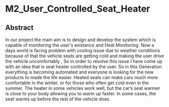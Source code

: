 # M2_User_Controlled_Seat_Heater

## Abstract
In our project the main aim is to design and develop the system which is capable of monitoring the user's existance and Heat Monitoring. Now a days world is facing problem with cooling issue due to weather conditions because of that the vehicle seats are getting cold and making the user drive the vehicle uncomfortably , So in order to resolve this issue I have come up with an idea that is seat heater controlled by the user. So in this Generation everything is becoming automated and everyone is looking for the new products to made the life easier. Heated seats can make cars much more comfortable in the winter, or for those who often get cold even in the summer. The heater in some vehicles work well, but the car’s seat warmer is close to your body allowing you to warm up faster. In some cases, the seat warms up before the rest of the vehicle does.
